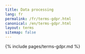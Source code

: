 ```yaml
---
title: Data processing
lang: fr
permalink: /fr/terms-gdpr.html
canonical: /en/terms-gdpr.html
layout: terms
sitemap: false
---
```


{% include pages/terms-gdpr.md %}
